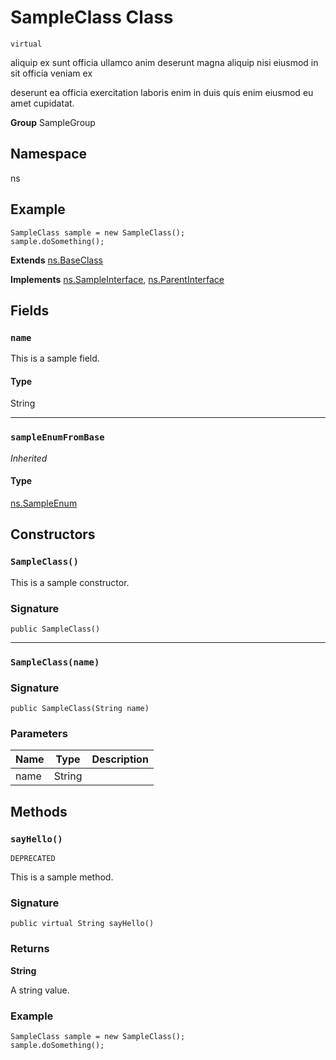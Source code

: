 # SampleClass Class
`virtual`

aliquip ex sunt officia ullamco anim deserunt magna aliquip nisi eiusmod in sit officia veniam ex 

deserunt ea officia exercitation laboris enim in duis quis enim eiusmod eu amet cupidatat.

**Group** SampleGroup

## Namespace
ns

## Example
```apex
SampleClass sample = new SampleClass();
sample.doSomething();
```

**Extends**
[ns.BaseClass](../Miscellaneous/ns.BaseClass.md)

**Implements**
[ns.SampleInterface](../Miscellaneous/ns.SampleInterface.md), 
[ns.ParentInterface](../Miscellaneous/ns.ParentInterface.md)

## Fields
### `name`

This is a sample field.

#### Type
String

---

### `sampleEnumFromBase`

*Inherited*

#### Type
[ns.SampleEnum](../Sample-Enums/ns.SampleEnum.md)

## Constructors
### `SampleClass()`

This is a sample constructor.

### Signature
```apex
public SampleClass()
``` 

---
### `SampleClass(name)`

### Signature
```apex
public SampleClass(String name)
``` 

### Parameters
| Name | Type | Description |
|------|------|-------------|
| name | String |  |

## Methods
### `sayHello()`

`DEPRECATED`

This is a sample method.

### Signature
```apex
public virtual String sayHello()
``` 

### Returns
**String**

A string value.

### Example
```apex
SampleClass sample = new SampleClass();
sample.doSomething();
```
